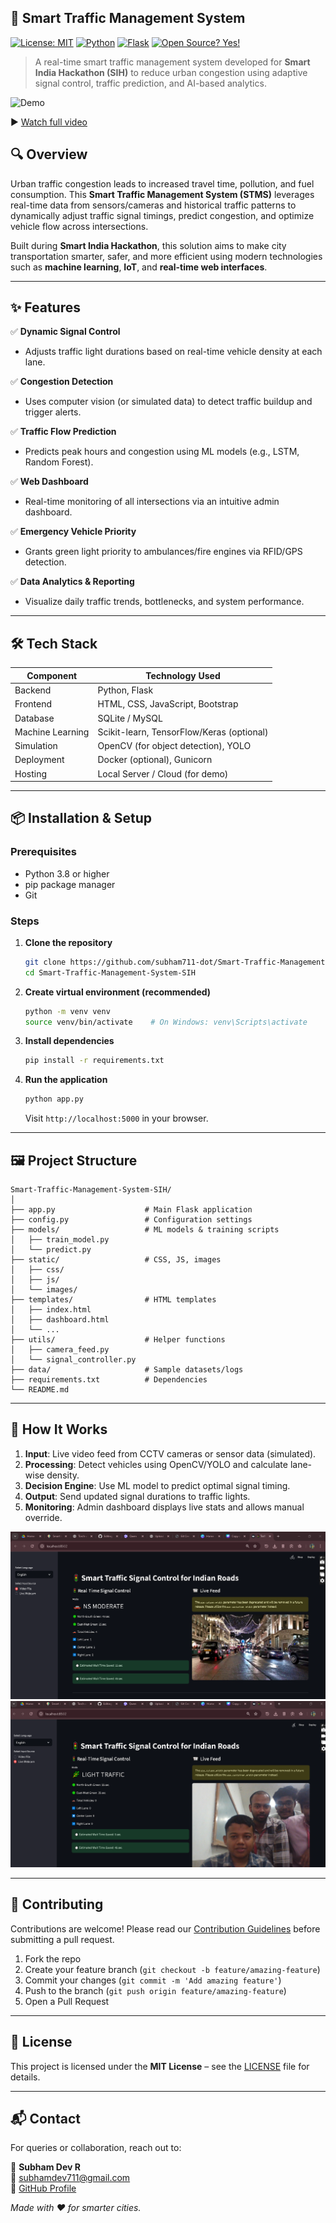 ## 🚦 Smart Traffic Management System  
[![License: MIT](https://img.shields.io/badge/License-MIT-blue.svg)](https://opensource.org/licenses/MIT)
[![Python](https://img.shields.io/badge/Python-3.8%2B-green.svg)](https://www.python.org)
[![Flask](https://img.shields.io/badge/Framework-Flask-orange.svg)](https://flask.palletsprojects.com/)
[![Open Source? Yes!](https://badgen.net/badge/Open%20Source%20%3F/Yes%21/blue?icon=github)](https://github.com/Naereen/badges)

> A real-time smart traffic management system developed for **Smart India Hackathon (SIH)** to reduce urban congestion using adaptive signal control, traffic prediction, and AI-based analytics.

![Demo](demo.gif)

▶️ [Watch full video](demo.mp4)


## 🔍 Overview

Urban traffic congestion leads to increased travel time, pollution, and fuel consumption. This **Smart Traffic Management System (STMS)** leverages real-time data from sensors/cameras and historical traffic patterns to dynamically adjust traffic signal timings, predict congestion, and optimize vehicle flow across intersections.

Built during **Smart India Hackathon**, this solution aims to make city transportation smarter, safer, and more efficient using modern technologies such as **machine learning**, **IoT**, and **real-time web interfaces**.

---

## ✨ Features

✅ **Dynamic Signal Control**  
   - Adjusts traffic light durations based on real-time vehicle density at each lane.

✅ **Congestion Detection**  
   - Uses computer vision (or simulated data) to detect traffic buildup and trigger alerts.

✅ **Traffic Flow Prediction**  
   - Predicts peak hours and congestion using ML models (e.g., LSTM, Random Forest).

✅ **Web Dashboard**  
   - Real-time monitoring of all intersections via an intuitive admin dashboard.

✅ **Emergency Vehicle Priority**  
   - Grants green light priority to ambulances/fire engines via RFID/GPS detection.

✅ **Data Analytics & Reporting**  
   - Visualize daily traffic trends, bottlenecks, and system performance.

---

## 🛠️ Tech Stack

| Component         | Technology Used                          |
|------------------|------------------------------------------|
| Backend          | Python, Flask                            |
| Frontend         | HTML, CSS, JavaScript, Bootstrap         |
| Database         | SQLite / MySQL                           |
| Machine Learning | Scikit-learn, TensorFlow/Keras (optional)|
| Simulation       | OpenCV (for object detection), YOLO      |
| Deployment       | Docker (optional), Gunicorn              |
| Hosting          | Local Server / Cloud (for demo)          |

---

## 📦 Installation & Setup

### Prerequisites
- Python 3.8 or higher
- pip package manager
- Git

### Steps

1. **Clone the repository**
   ```bash
   git clone https://github.com/subham711-dot/Smart-Traffic-Management-System-SIH.git
   cd Smart-Traffic-Management-System-SIH
   ```

2. **Create virtual environment (recommended)**
   ```bash
   python -m venv venv
   source venv/bin/activate    # On Windows: venv\Scripts\activate
   ```

3. **Install dependencies**
   ```bash
   pip install -r requirements.txt
   ```

4. **Run the application**
   ```bash
   python app.py
   ```
   Visit `http://localhost:5000` in your browser.

---

## 🖼️ Project Structure
```
Smart-Traffic-Management-System-SIH/
│
├── app.py                    # Main Flask application
├── config.py                 # Configuration settings
├── models/                   # ML models & training scripts
│   ├── train_model.py
│   └── predict.py
├── static/                   # CSS, JS, images
│   ├── css/
│   ├── js/
│   └── images/
├── templates/                # HTML templates
│   ├── index.html
│   ├── dashboard.html
│   └── ...
├── utils/                    # Helper functions
│   ├── camera_feed.py
│   └── signal_controller.py
├── data/                     # Sample datasets/logs
├── requirements.txt          # Dependencies
└── README.md
```

---

## 🎯 How It Works

1. **Input**: Live video feed from CCTV cameras or sensor data (simulated).
2. **Processing**: Detect vehicles using OpenCV/YOLO and calculate lane-wise density.
3. **Decision Engine**: Use ML model to predict optimal signal timing.
4. **Output**: Send updated signal durations to traffic lights.
5. **Monitoring**: Admin dashboard displays live stats and allows manual override.



![using preuploaded video](Prototype/20.09.2025_10.22.12_REC.png) 
![using live camera video](Prototype/20.09.2025_10.23.21_REC.png) 




---

## 🤝 Contributing

Contributions are welcome! Please read our [Contribution Guidelines](CONTRIBUTING.md) before submitting a pull request.

1. Fork the repo
2. Create your feature branch (`git checkout -b feature/amazing-feature`)
3. Commit your changes (`git commit -m 'Add amazing feature'`)
4. Push to the branch (`git push origin feature/amazing-feature`)
5. Open a Pull Request

---

## 📄 License

This project is licensed under the **MIT License** – see the [LICENSE](LICENSE) file for details.

---

## 📬 Contact

For queries or collaboration, reach out to:

👤 **Subham Dev R**  
📧 subhamdev711@gmail.com  
🔗 [GitHub Profile](https://github.com/subham711-dot)  

*Made with ❤️ for smarter cities.*
